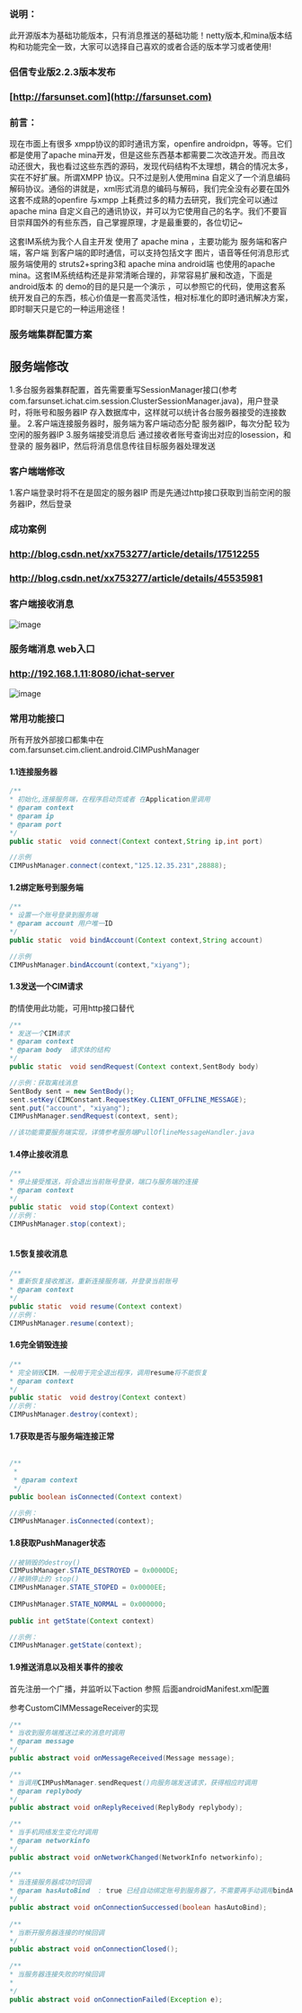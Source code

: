 ### 说明：
此开源版本为基础功能版本，只有消息推送的基础功能！netty版本,和mina版本结构和功能完全一致，大家可以选择自己喜欢的或者合适的版本学习或者使用!

### 侣信专业版2.2.3版本发布 
### [http://farsunset.com](http://farsunset.com)
 

### 前言：

   现在市面上有很多 xmpp协议的即时通讯方案，openfire androidpn，等等。它们都是使用了apache mina开发，但是这些东西基本都需要二次改造开发。而且改动还很大，我也看过这些东西的源码，发现代码结构不太理想，耦合的情况太多，实在不好扩展。所谓XMPP 协议。只不过是别人使用mina 自定义了一个消息编码解码协议。通俗的讲就是，xml形式消息的编码与解码，我们完全没有必要在国外这套不成熟的openfire 与xmpp 上耗费过多的精力去研究，我们完全可以通过apache mina 自定义自己的通讯协议，并可以为它使用自己的名字。我们不要盲目崇拜国外的有些东西，自己掌握原理，才是最重要的，各位切记~

   这套IM系统为我个人自主开发 使用了 apache mina ，主要功能为 服务端和客户端，客户端 到客户端的即时通信，可以支持包括文字 图片，语音等任何消息形式 服务端使用的 struts2+spring3和 apache mina android端 也使用的apache mina。这套IM系统结构还是非常清晰合理的，非常容易扩展和改造，下面是android版本 的 demo的目的是只是一个演示 ，可以参照它的代码，使用这套系统开发自己的东西，核心价值是一套高灵活性，相对标准化的即时通讯解决方案，即时聊天只是它的一种运用途径！


### 服务端集群配置方案
## 服务端修改
1.多台服务器集群配置，首先需要重写SessionManager接口(参考com.farsunset.ichat.cim.session.ClusterSessionManager.java)，用户登录时，将账号和服务器IP 存入数据库中，这样就可以统计各台服务器接受的连接数量。
2.客户端连接服务器时，服务端为客户端动态分配 服务器IP，每次分配 较为空闲的服务器IP
3.服务端接受消息后 通过接收者账号查询出对应的Iosession，和 登录的 服务器IP，然后将消息信息传往目标服务器处理发送


### 客户端端修改
1.客户端登录时将不在是固定的服务器IP 而是先通过http接口获取到当前空闲的服务器IP，然后登录
     
### 成功案例
### http://blog.csdn.net/xx753277/article/details/17512255
### http://blog.csdn.net/xx753277/article/details/45535981

 
 

### 客户端接收消息
![image](http://staticres.oss-cn-hangzhou.aliyuncs.com/cim-android_client.png)

### 服务端消息 web入口
### http://192.168.1.11:8080/ichat-server

![image](http://staticres.oss-cn-hangzhou.aliyuncs.com/cim-server.png)



### 常用功能接口
所有开放外部接口都集中在
com.farsunset.cim.client.android.CIMPushManager


#### 1.1连接服务器
```java
/**
* 初始化,连接服务端，在程序启动页或者 在Application里调用
* @param context
* @param ip
* @param port
*/
public static  void connect(Context context,String ip,int port)

//示例
CIMPushManager.connect(context,"125.12.35.231",28888);

```

#### 1.2绑定账号到服务端
```java
/**
* 设置一个账号登录到服务端
* @param account 用户唯一ID
*/
public static  void bindAccount(Context context,String account)

//示例
CIMPushManager.bindAccount(context,"xiyang");


```

#### 1.3发送一个CIM请求

 酌情使用此功能，可用http接口替代
```java
/**
* 发送一个CIM请求
* @param context 
* @param body  请求体的结构
*/
public static  void sendRequest(Context context,SentBody body)

//示例：获取离线消息
SentBody sent = new SentBody();
sent.setKey(CIMConstant.RequestKey.CLIENT_OFFLINE_MESSAGE);
sent.put("account", "xiyang");
CIMPushManager.sendRequest(context, sent);

//该功能需要服务端实现，详情参考服务端PullOflineMessageHandler.java

```

#### 1.4停止接收消息
```java  
/**
* 停止接受推送，将会退出当前账号登录，端口与服务端的连接
* @param context
*/
public static  void stop(Context context)
//示例：
CIMPushManager.stop(context);    
      
```
#### 1.5恢复接收消息
```java
/**
* 重新恢复接收推送，重新连接服务端，并登录当前账号
* @param context
*/
public static  void resume(Context context)
//示例：
CIMPushManager.resume(context);    
```


#### 1.6完全销毁连接
```java
/**
* 完全销毁CIM，一般用于完全退出程序，调用resume将不能恢复
* @param context
*/
public static  void destroy(Context context)
//示例：
CIMPushManager.destroy(context);    


```
#### 1.7获取是否与服务端连接正常
```java

/**
 *  
 * @param context
 */
public boolean isConnected(Context context)   

//示例：
CIMPushManager.isConnected(context);   
```

#### 1.8获取PushManager状态
```java
//被销毁的destroy()
CIMPushManager.STATE_DESTROYED = 0x0000DE;
//被销停止的 stop()
CIMPushManager.STATE_STOPED = 0x0000EE;
	
CIMPushManager.STATE_NORMAL = 0x000000;
	
public int getState(Context context)   

//示例：
CIMPushManager.getState(context);   
```

#### 1.9推送消息以及相关事件的接收

首先注册一个广播，并监听以下action 参照 后面androidManifest.xml配置

参考CustomCIMMessageReceiver的实现
```java
/**
* 当收到服务端推送过来的消息时调用
* @param message
*/
public abstract void onMessageReceived(Message message);

/**
* 当调用CIMPushManager.sendRequest()向服务端发送请求，获得相应时调用
* @param replybody
*/
public abstract void onReplyReceived(ReplyBody replybody);

/**
* 当手机网络发生变化时调用
* @param networkinfo
*/
public abstract void onNetworkChanged(NetworkInfo networkinfo);
    
/**
* 当连接服务器成功时回调
* @param hasAutoBind  : true 已经自动绑定账号到服务器了，不需要再手动调用bindAccount
*/
public abstract void onConnectionSuccessed(boolean hasAutoBind);
    
/**
* 当断开服务器连接的时候回调
*/
public abstract void onConnectionClosed();
    
/**
* 当服务器连接失败的时候回调
* 
*/
public abstract void onConnectionFailed(Exception e);
```